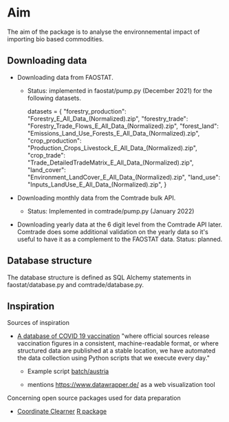 
# Aim

The aim of the package is to analyse the environnemental impact of importing bio based 
commodities.

## Downloading data 

- Downloading data from FAOSTAT. 

    - Status: implemented in faostat/pump.py (December 2021) for the following datasets.

        datasets = {
            "forestry_production": "Forestry_E_All_Data_(Normalized).zip",
            "forestry_trade": "Forestry_Trade_Flows_E_All_Data_(Normalized).zip",
            "forest_land": "Emissions_Land_Use_Forests_E_All_Data_(Normalized).zip",
            "crop_production": "Production_Crops_Livestock_E_All_Data_(Normalized).zip",
            "crop_trade": "Trade_DetailedTradeMatrix_E_All_Data_(Normalized).zip",
            "land_cover": "Environment_LandCover_E_All_Data_(Normalized).zip",
            "land_use": "Inputs_LandUse_E_All_Data_(Normalized).zip",
        }

- Downloading monthly data from the Comtrade bulk API. 

    - Status: Implemented in comtrade/pump.py (January 2022)

- Downloading yearly data at the 6 digit level from the Comtrade API later. Comtrade 
  does some additional validation on the yearly data so it's useful to have it as a 
  complement to the FAOSTAT data. Status: planned.


## Database structure

The database structure is defined as SQL Alchemy statements in faostat/database.py and 
comtrade/database.py.


## Inspiration

Sources of inspiration

- [A database of COVID 19 
  vaccination](https://www.nature.com/articles/s41562-021-01122-8) "where official 
  sources release vaccination figures in a consistent, machine-readable format, or where 
  structured data are published at a stable location, we have automated the data 
  collection using Python scripts that we execute every day."
  
  - Example script 
    [batch/austria](https://github.com/owid/covid-19-data/blob/master/scripts/src/cowidev/vax/batch/austria.py)

  - mentions https://www.datawrapper.de/ as a web visualization tool

Concerning open source packages used for data preparation

- [Coordinate 
  Clearner](https://besjournals.onlinelibrary.wiley.com/doi/10.1111/2041-210X.13152) [R 
  package](https://cran.r-project.org/web/packages/CoordinateCleaner/index.html)



